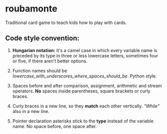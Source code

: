 # roubamonte
Traditional card game to teach kids how to play with cards.

Code style convention:
---------------------

1) **Hungarian notation:** it's a camel case in which every variable name is preceded by its type in three or less lowercase letters, sometimes four or five, if there aren't better options.

2) Function names should be *lowercase_with_underscores_where_spaces_should_be*. Python style.

3) Spaces before and after comparison, assignment, arithmetic and stream operators. **No** spaces inside parentheses, square brackets or curly braces.

4) Curly braces in a new line, so they **match** each other vertically. *"While"* also in a new line.

5) Pointer declaration asterisks stick to the **type** instead of the variable name. No space before, one space after.

